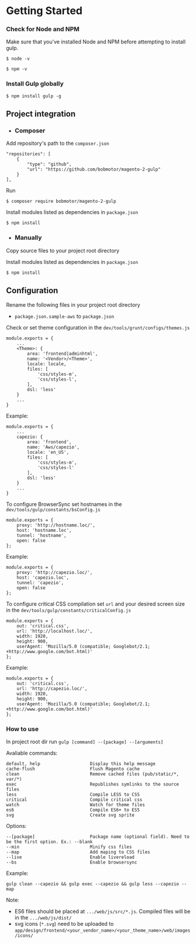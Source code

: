 # Getting Started

### Check for Node and NPM

Make sure that you've installed Node and NPM before attempting to install gulp.
```
$ node -v
```
```
$ npm -v
```
### Install Gulp globally

```
$ npm install gulp -g
```

## Project integration

- ### Composer

Add repository's path to the `composer.json`

```
"repositories": [
    {
        "type": "github",
        "url": "https://github.com/bobmotor/magento-2-gulp"
    }
],
```

Run

```
$ composer require bobmotor/magento-2-gulp
```

Install modules listed as dependencies in `package.json`

```
$ npm install
```

- ### Manually

Copy source files to your project root directory


Install modules listed as dependencies in `package.json`

```
$ npm install
```

## Configuration

Rename the following files in your project root directory

* `package.json.sample-aws` to `package.json`

Check or set theme configuration in the `dev/tools/grunt/configs/themes.js`

```
module.exports = {
    ...
    <Theme>: {
        area: 'frontend|adminhtml',
        name: '<Vendor>/<Theme>',
        locale: locale,
        files: [
            'css/styles-m',
            'css/styles-l',
        ],
        dsl: 'less'
    }
    ...
}
```

Example:

```
module.exports = {
    ...
    capezio: {
        area: 'frontend',
        name: 'Aws/capezio',
        locale: 'en_US',
        files: [
            'css/styles-m',
            'css/styles-l'
        ],
        dsl: 'less'
    }
    ...
}
```

To configure BrowserSync set hostnames in the `dev/tools/gulp/constants/bsConfig.js`

```
module.exports = {
    proxy: 'http://hostname.loc/',
    host: 'hostname.loc',
    tunnel: 'hostname',
    open: false
};
```

Example:

```
module.exports = {
    proxy: 'http://capezio.loc/',
    host: 'capezio.loc',
    tunnel: 'capezio',
    open: false
};
```

To configure critical CSS compilation set `url` and your desired screen size in the `dev/tools/gulp/constants/criticalConfig.js`

```
module.exports = {
    out: 'critical.css',
    url: 'http://localhost.loc/',
    width: 1920,
    height: 900,
    userAgent: 'Mozilla/5.0 (compatible; Googlebot/2.1; +http://www.google.com/bot.html)'
};
```

Example:

```
module.exports = {
    out: 'critical.css',
    url: 'http://capezio.loc/',
    width: 1920,
    height: 900,
    userAgent: 'Mozilla/5.0 (compatible; Googlebot/2.1; +http://www.google.com/bot.html)'
};
```

### How to use

In project root dir run `gulp [command] --[package] --[arguments]`

Avaliable commands:

```
default, help                   Display this help message
cache-flush                     Flush Magento cache
clean                           Remove cached files (pub/static/*, var/*)
exec                            Republishes symlinks to the source files
less                            Compile LESS to CSS
critical                        Compile critical css
watch                           Watch for theme files
es6                             Compile ES6+ to ES5
svg                             Create svg sprite
```

Options:

```
--[package]                     Package name (optional field). Need to be the first option. Ex.: --blank
--min                           Minify css files
--map                           Add maping to CSS files
--live                          Enable livereload
--bs                            Enable browsersync
```

Example:

```
gulp clean --capezio && gulp exec --capezio && gulp less --capezio --map
```

Note:

* ES6 files should be placed at `.../web/js/src/*.js`. Compiled files will be in the `.../web/js/dist/`
* svg icons (`*.svg`) need to be uploaded to `app/design/frontend/<your_vendor_name>/<your_theme_name>/web/images/icons/`
